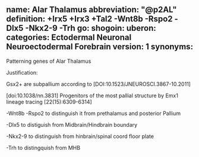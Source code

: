 name: Alar Thalamus
abbreviation: "@p2AL"
definition: +Irx5 +Irx3 +Tal2 -Wnt8b -Rspo2 -Dlx5 -Nkx2-9 -Trh
go:
shogoin: 
uberon: 
categories: Ectodermal Neuronal Neuroectodermal Forebrain
version: 1
synonyms:
---

Patterning genes of Alar Thalamus

Justification:

Gsx2+ are subpallium according to [DOI:10.1523/JNEUROSCI.3867-10.2011]

[doi:10.1038/nn.3831] Progenitors of the most pallial structure by Emx1 lineage tracing [22(15):6309-6314]

-Wnt8b -Rspo2 to distinguish it from prethalamus and posterior Pallium

-Dlx5 to distiguish from Midbrain/Hindbrain boundary

-Nkx2-9 to distinguish from hinbrain/spinal coord floor plate

-Trh to distingquish from MHB